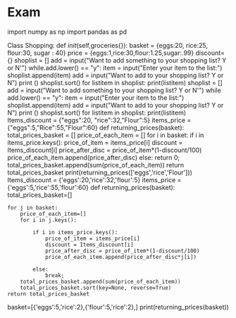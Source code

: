 # Exam
import numpy as np
import pandas as pd

Class Shopping:
       def _init_(self,groceries{}):
         basket = {eggs:20, rice:25, flour:30, sugar : 40}
         price = {eggs:1,rice:30,flour:1.25,sugar:.99}
        discount={}
        shoplist = []
        add = input("Want to add something to your shopping list? Y or N'")
    while.add.lower() == "y":
    item = input("Enter your item to the list:")
    shoplist.append(item)
    add = input("Want to add to your shopping list? Y or N")
    print ()
    shoplist.sort()
    for listitem in shoplist:
        print(listitem)
shoplist = []
add = input("Want to add something to your shopping list? Y or N'")
while add.lower() == "y":
    item = input("Enter your item to the list:")
shoplist.append(item)
add = input("Want to add to your shopping list? Y or N")
print ()
shoplist.sort()
for listitem in shoplist:
    print(listitem)
Items_discount = {"eggs":20, "rice":32,"Flour":5}
items_price = {"eggs":5,"Rice":55,"Flour":60}
def returning_prices(basket):
    total_prices_basket = []
    price_of_each_item = []
    for i in basket:
        if i in items_price.keys():
            price_of_item = items_price[i]
            discount = Items_discount[i]
            price_after_disc = price_of_item*(1-discount/100)
            price_of_each_item.append(price_after_disc)
        else:
            return 0;
        total_prices_basket.append(sum(price_of_each_item))
        return total_prices_basket
print(returning_prices(['eggs','rice','Flour']))
Items_discount = {'eggs':20,'rice':32,'flour':5}
items_price = {'eggs':5,'rice':55,'flour':60}
def returning_prices(basket):
    total_prices_basket=[]
    
    for j in basket:
        price_of_each_item=[]
        for i in j.keys():
            
            if i in items_price.keys():
                price_of_item = items_price[i]
                discount = Items_discount[i]
                price_after_disc = price_of_item*(1-discount/100)
                price_of_each_item.append(price_after_disc*j[i])
                
            else:
                break;
        total_prices_basket.append(sum(price_of_each_item))
        total_prices_basket.sort(key=None, reverse=True)
    return total_prices_basket
basket=[{'eggs':5,'rice':2},{'flour':5,'rice':2},]
print(returning_prices(basket))
